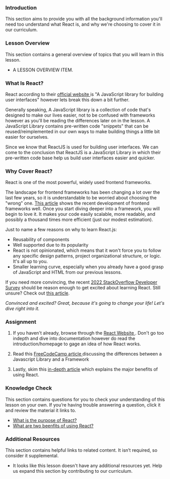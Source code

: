 ### Introduction

This section aims to provide you with all the background information you'll need too understand what React is, and why we're choosing to cover it in our curriculum.

### Lesson Overview

This section contains a general overview of topics that you will learn in this lesson.

- A LESSON OVERVIEW ITEM.

### What Is React?

React according to their <a href="https://reactjs.org/"> official website </a> is "A JavaScript library for building user interfaces" however lets break this down a bit further.

Generally speaking, A JavaScript library is a collection of code that's designed to make our lives easier, not to be confused with frameworks however as you'll be reading the differences later on in the lesson. A JavaScript Library contains pre-written code "snippets" that can be reused/reimplemented in our own ways to make building things a little bit easier for ourselves.

Since we know that ReactJS is used for building user interfaces. We can come to the conclusion that ReactJS is a JavaScript Library in which their pre-written code base help us build user interfaces easier and quicker.

### Why Cover React?

React is one of the most powerful, widely used frontend frameworks.

The landscape for frontend frameworks has been changing a lot over the last few years, so it is understandable to be worried about choosing the "wrong" one.
[This article](https://stackoverflow.blog/2018/01/11/brutal-lifecycle-javascript-frameworks/) shows the recent development of frontend frameworks well. Once you start diving deeper into a framework, you will begin to love it. It makes your code easily scalable, more readable, and possibly a thousand times more efficient (just our modest estimation).

Just to name a few reasons on why to learn React.js:

- Reusability of components
- Well supported due to its popularity
- React is not opinionated, which means that it won't force you to follow any specific design patterns, project organizational structure, or logic. It's all up to you.
- Smaller learning curve, especially when you already have a good grasp of JavaScript and HTML from our previous lessons.

If you need more convincing, the recent [2022 StackOverflow Developer Survey](https://survey.stackoverflow.co/2022/#section-most-popular-technologies-web-frameworks-and-technologies) should be reason enough to get excited about learning React. Still unsure? Check out [this article](https://laptrinhx.com/top-10-reasons-why-you-should-learn-react-right-now-3718263995/).

_Convinced and excited? Great, because it's going to change your life! Let's dive right into it._

### Assignment

<div class="lesson-content__panel" markdown="1">

1.  If you haven't already, browse through the <a href="https://reactjs.org/"> React Website </a>. Don't go too indepth and dive into documentation however do read the introduction/homepage to gage an idea of how React works.

2.  Read this <a href="https://www.freecodecamp.org/news/the-difference-between-a-framework-and-a-library-bd133054023f/"> FreeCodeCamp article </a> discussing the differences between a Javascript Library and a Framework

3.  Lastly, skim this <a href="https://www.peerbits.com/blog/reasons-to-choose-reactjs-for-your-web-development-project.html">in-depth article</a> which explains the major benefits of using React.
</div>

### Knowledge Check

This section contains questions for you to check your understanding of this lesson on your own. If you’re having trouble answering a question, click it and review the material it links to.

- <a class="knowledge-check-link" href="#what-is-react">What is the purpose of React?</a>
- <a class="knowledge-check-link" href="#why-cover-react">What are two beenfits of using React?</a>

### Additional Resources

This section contains helpful links to related content. It isn’t required, so consider it supplemental.

- It looks like this lesson doesn't have any additional resources yet. Help us expand this section by contributing to our curriculum.
